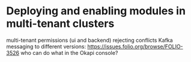 # Deploying and enabling modules in multi-tenant clusters

multi-tenant
permissions (ui and backend)
rejecting conflicts
Kafka messaging to different versions: https://issues.folio.org/browse/FOLIO-3526
who can do what in the Okapi console?
